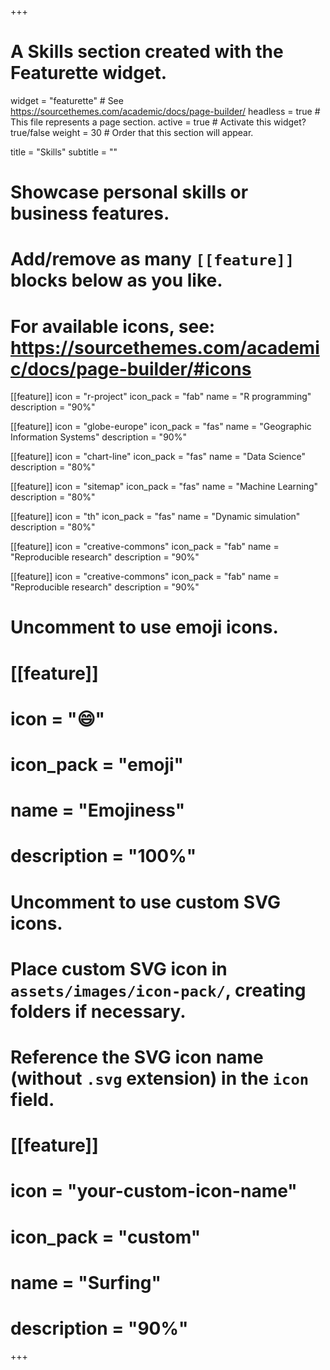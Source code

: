 +++
# A Skills section created with the Featurette widget.
widget = "featurette"  # See https://sourcethemes.com/academic/docs/page-builder/
headless = true  # This file represents a page section.
active = true  # Activate this widget? true/false
weight = 30  # Order that this section will appear.

title = "Skills"
subtitle = ""

# Showcase personal skills or business features.
# 
# Add/remove as many `[[feature]]` blocks below as you like.
# 
# For available icons, see: https://sourcethemes.com/academic/docs/page-builder/#icons

[[feature]]
  icon = "r-project"
  icon_pack = "fab"
  name = "R programming"
  description = "90%"
  
[[feature]]
  icon = "globe-europe"
  icon_pack = "fas"
  name = "Geographic Information Systems"
  description = "90%"
  
[[feature]]
  icon = "chart-line"
  icon_pack = "fas"
  name = "Data Science"
  description = "80%"  
  
[[feature]]
  icon = "sitemap"
  icon_pack = "fas"
  name = "Machine Learning"
  description = "80%"
  
[[feature]]
  icon = "th"
  icon_pack = "fas"
  name = "Dynamic simulation"
  description = "80%"  
  
[[feature]]
  icon = "creative-commons"
  icon_pack = "fab"
  name = "Reproducible research"
  description = "90%"  
  
[[feature]]
  icon = "creative-commons"
  icon_pack = "fab"
  name = "Reproducible research"
  description = "90%"  
  

  


# Uncomment to use emoji icons.
# [[feature]]
#  icon = ":smile:"
#  icon_pack = "emoji"
#  name = "Emojiness"
#  description = "100%"  

# Uncomment to use custom SVG icons.
# Place custom SVG icon in `assets/images/icon-pack/`, creating folders if necessary.
# Reference the SVG icon name (without `.svg` extension) in the `icon` field.
# [[feature]]
#  icon = "your-custom-icon-name"
#  icon_pack = "custom"
#  name = "Surfing"
#  description = "90%"

+++
